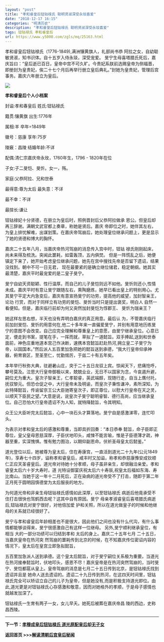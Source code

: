 ```yaml
---
layout: "post"
title: "孝和睿皇后钮钴禄氏 聪明贤淑深受永琰喜爱"
date: "2018-12-17 16:15"
categories: "明清历史"
description: "孝和睿皇后钮钴禄氏 聪明贤淑深受永琰喜爱"
tags: 钮钴禄氏 孝和睿皇后
url: https://www.y5000.com/zgls/mq/25163.html
---
```






孝和睿皇后钮钴禄氏（1776-1849),满洲镶黄旗人，礼部尚书恭 阿拉之女，自幼聪敏贤淑，知书识体。自十五岁入侍永琰，深受宠爱。
旻宁生母喜塔腊氏死后，嘉庆旨曰：“皇后逝已百日，皇帝中宫不可久旷。今贵妃系朕前选赐皇帝为侧福晋，即册封为皇贵妃，俟二十七个月后再举行册立皇后典礼。”封她为皇贵妃，管理后宫事务。嘉庆六年册立为皇后。

![](https://img.y5000.com/uploads/allimg/170823/8-1FR3105021D8.jpg)

**孝和睿皇后个人小档案**

封谥:孝和春皇后 姓氏:钮钻禄氏

籍贯:镶黄旗 出生:1776年

属相:羊 卒年=1849年

徽号：慈康 享年:75岁

陵竅：昌陵 结婚年龄:不详

配偶:清仁宗嘉庆帝永玫，1760年生，1796 - 1820年在位

子女:子二旻恺、旻忻。女一，殇。

家庭:父恭阿拉、兄和世泰

最得意:尊为太后 最失意：不详

最不幸：不详

最揎长:谦让

钮钴禄妃十分贤德，在册立为皇后时，照例晋封后父恭阿拉做承 恩公。但皇后却再三辞谢。满朝文武官都上奏章，称她是贤后。嘉庆
帝即位之时，她伴其左右，为皇上排忧解难，出谋划策。在嘉庆帝驾崩后，她处理皇位继承问题上，更是显示了她的贤德和博大的胸怀。

嘉庆二十五年八月，当嘉庆帝热河驾崩的消息传入宫中时，钮钴 禄氏刚刚起床，尚未来得及梳洗。突闻此噩耗，如雷轰顶，五内俱焚。
但是一阵慌乱之后，她便镇定下来了，她开始考虑皇位继承问题，她先在宫中搜找先帝是否留下遗诏，结果没找到。朝中不可一日无君，
现在最要紧的是确立继位储君，稳定朝纲。她其实最清楚，嘉庆平时最宠爱的是二皇子旻宁。

旻宁自幼天资聪颖、性行温厚。而自己的儿子旻恺则远不如他。旻忻则还小,性情未成。嘉庆平时有意让旻宁跟随左右，熏陶磨炼，她早已看出皇上的特别用心。尤其旻宁平定大内急变后，嘉庆有意宣扬旻宁的功劳，提高他的威望，加封智亲王，论功
行赏，而对于同样立有功劳的旻恺、旻忻当时只是提出褒奖，明白人 自然一看便知。但是，嘉庆临行前却为何又突然加封旻恺为惇郡王、 旻忻为瑞亲王？

她这样左思右想，半天也没有弄明白嘉庆的真正用意。最后认
为，不管嘉庆临行前加封旻恺、旻忻的用意何在,他二十多年来一直偏爱旻宁，并别有用意地历练旻宁的意图不会改变。自己应完全理解和尊重皇上的意愿，由旻宁继承皇位。心意已定，便走到书案，提笔在手，一挥而就，草拟了一道懿旨。双手捧起,送到和世泰面前，神色庄重地道本宫己作决断，速携本宫懿旨赶赴热河,拥立皇二子旻宁为帝，以固国本。”然后派人五百里加急把她的懿旨送到承德，“我大行皇帝仰承神器，俯育衰区，至圣至仁，忧勤惕厉，于兹二十有五年矣。

本年举行秋弥大典，驻避暑山庄，突于二十五日龙驭上宾。惊闻天下，悲痛怆呼，攀号莫及。泣思大行皇帝御极以来，兢兢业业，无日不以国家为念，今哀遏升避，嗣位尤为重大。皇次子智亲王，仁孝聪睿，英武端醇，现随行走，自当上膺付托，抚驭黎元。但恐仓促之中，大行皇帝未及明谕，而皇次子秉性谦冲，素所深知，为此特降懿旨，传谕留京王公大臣驰寄皇次子，即正尊位，以慰大行皇帝在天之灵，以顺天下臣民之望。”大意是说，说皇次子旻宁聪明睿智、德行高尚，应当继承皇位。自己恐怕大行皇帝遗诏不为人知，就特降懿旨，令其明知。

众王公大臣听完太后懿旨，心中一块石头才算落地。旻宁自是感激涕零，连忙叩头。

为表示对孝和皇太后的感激和尊重，当即具折回奏：“本日恭奉
懿旨，命子臣即正尊位，皇父皇母恩慈深厚，子臣伏地叩头，咸悚不能言喻，惟是子臣德薄才疏，神器至重，实深愧惧。惟有勉力图治，以期仰副恩命。伏祈圣母皇太后懿鉴。”

道光登位以后，她被尊为皇太后，住在寿康宫，一直活到道光二十九年(公元1849年)，享寿七十四岁，谥称孝和睿皇后，咸丰时又加谥，称孝和恭慈康豫安成钦顺仁正应天圣睿皇后。道光帝对待她十分孝顺，母子虽非亲生，却很融洽亲爱。孝和睿皇太后六十岁大寿时，道
光特设御宴庆祝太后六十寿辰,祝皇太后福如东海、寿比南山。当她于这一年十二月死后，正在染病的道光帝受不了打击，随即于第二年
正月死于圆明园慎德堂为太后服丧的地方。

为何道光帝和非亲生母钮钴禄氏感情如此深厚，以至钮钴禄氏 病逝后他竟承受不住打击很快也驾鹤西去呢？这其中自有原因。旻宁
母亲孝淑睿皇后喜塔腊氏病逝后,钮钴禄氏对旻宁很好，对他倍加爱 护和关照，所以在道光做皇子的时候和他继母的关系就已经很好了。

旻宁与孝和睿皇后年龄相差也不是很大，因此他们之间也没有什么代沟，有什么事情都能够谈得来，旻宁很感激自己有这样一位继母。 另外,旻宁顺利继承皇位，有相当
大的一部分功绩可以归结到孝和 太后的身上。嘉庆二十五年七月 二十五日，当嘉庆皇帝在热河突
然驾崩的噩耗传到北京的时候，在不知嘉庆传位密诏内容的情况下，皇太后在皇宫立即急拟懿旨，

五百里加急派人送到承德。这个皇太后懿旨，对于旻宁嗣位关系极为重要。当道光在热河接奉懿旨时，伏地叩头，感恩不尽！嘉庆皇帝是在热河突然驾崩的，当时旻宁、旻恺都扈从皇上。皇帝驾崩的消息是七月二十五日传到北京，是钮钴禄氏找到遗诏并且是
她命人送去遗诏的。遗诏二十九日传到热河，在这四天时间里，钮钴禄氏完全可以矫诏立自己的儿子为皇帝，但是她没有,而是积极支持道光即位。由此,道光更是对钮钴禄氏心存感激和敬意，因而对她格外的孝顺，于是母子感情也就越发加深了。

钮钴禄氏一生育有两子一女，女儿早夭。她死后被葬在嘉庆帝昌 陵的西边，史称昌西陵。

* * *

**下一节：[孝穆成皇后钮钴禄氏 道光原配皇后却无子女](https://www.y5000.com/zgls/mq/25164.html)**

**返回首页 >>>[解读清朝后宫皇后秘闻](https://www.y5000.com/zgls/mq/25183.html)**
